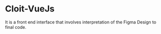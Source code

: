 # Cloit-VueJs
It is a front end interface that involves interpretation of the Figma Design to final code. 
